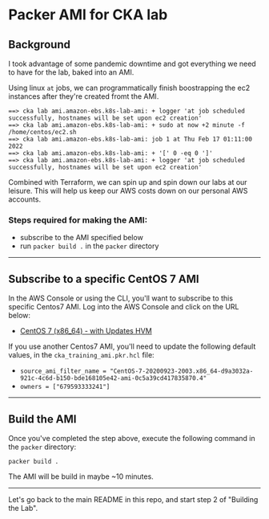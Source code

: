 # Packer AMI for CKA lab
## Background
I took advantage of some pandemic downtime and got everything we need to have for the lab, baked into an AMI.  

Using linux `at` jobs, we can programmatically finish boostrapping the ec2 instances after they're created fromt the AMI.  

```
==> cka lab ami.amazon-ebs.k8s-lab-ami: + logger 'at job scheduled successfully, hostnames will be set upon ec2 creation'
==> cka lab ami.amazon-ebs.k8s-lab-ami: + sudo at now +2 minute -f /home/centos/ec2.sh
==> cka lab ami.amazon-ebs.k8s-lab-ami: job 1 at Thu Feb 17 01:11:00 2022
==> cka lab ami.amazon-ebs.k8s-lab-ami: + '[' 0 -eq 0 ']'
==> cka lab ami.amazon-ebs.k8s-lab-ami: + logger 'at job scheduled successfully, hostnames will be set upon ec2 creation'
```

Combined with Terraform, we can spin up and spin down our labs at our leisure.  This will help us keep our AWS costs down on our personal AWS accounts.  

### Steps required for making the AMI:
- subscribe to the AMI specified below
- run `packer build .` in the `packer` directory

---
## Subscribe to a specific CentOS 7 AMI
In the AWS Console or using the CLI, you'll want to subscribe to this specific Centos7 AMI.  Log into the AWS Console and click on the URL below:
- [CentOS 7 (x86_64) - with Updates HVM](https://console.aws.amazon.com/marketplace/home?region=us-east-1#/subscriptions/d9a3032a-921c-4c6d-b150-bde168105e42)

If you use another Centos7 AMI, you'll need to update the following default values, in the `cka_training_ami.pkr.hcl` file:
- `source_ami_filter_name = "CentOS-7-20200923-2003.x86_64-d9a3032a-921c-4c6d-b150-bde168105e42-ami-0c5a39cd417835870.4"`
- `owners = ["679593333241"]`
---
## Build the AMI
Once you've completed the step above, execute the following command in the `packer` directory:

`packer build .`  

The AMI will be build in maybe ~10 minutes.  

---

Let's go back to the main README in this repo, and start step 2 of "Building the Lab".
